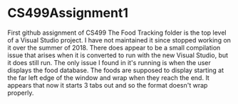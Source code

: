 # CS499Assignment1
First github assignment of CS499
The Food Tracking folder is the top level of a Visual Studio project.
I have not maintained it since stopped working on it over the summer of 2018. There does appear to be a small compilation issue that arises when it is converted to run with the new Visual Studio, but it does still run.
The only issue I found in it's running is when the user displays the food database. The foods are supposed to display starting at the far left edge of the window and wrap when they reach the end. It appears that now it starts 3 tabs out and so the format doesn't wrap properly.
